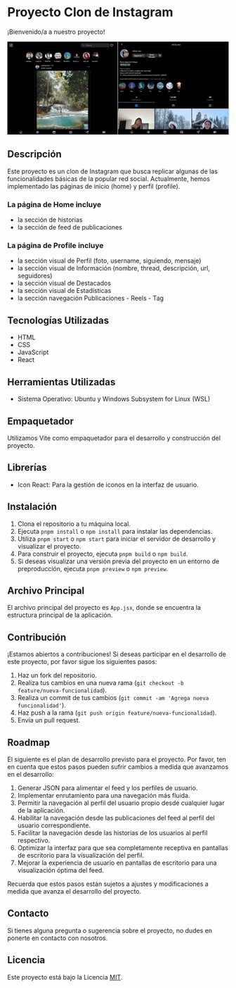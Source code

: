 # Proyecto Clon de Instagram

¡Bienvenido/a a nuestro proyecto!

![img](./HomeProfile.png)


## Descripción

Este proyecto es un clon de Instagram que busca replicar algunas de las funcionalidades básicas de la popular red social. Actualmente, hemos implementado las páginas de inicio (home) y perfil (profile). 

### La página de Home incluye 
- la sección de historias  
- la sección de feed de publicaciones

###  La página de Profile incluye 
- la sección visual de Perfil (foto, username, siguiendo, mensaje)
- la sección visual de Información (nombre, thread, descripción, url, seguidores)
- la sección visual de Destacados
- la sección visual de Estadísticas
- la sección navegación Publicaciones - Reels - Tag

## Tecnologías Utilizadas

- HTML
- CSS
- JavaScript
- React

## Herramientas Utilizadas

- Sistema Operativo: Ubuntu y Windows Subsystem for Linux (WSL)

## Empaquetador

Utilizamos Vite como empaquetador para el desarrollo y construcción del proyecto.

## Librerías

- Icon React: Para la gestión de iconos en la interfaz de usuario.

## Instalación

1. Clona el repositorio a tu máquina local.
2. Ejecuta `pnpm install` o `npm install` para instalar las dependencias.
3. Utiliza `pnpm start` o `npm start` para iniciar el servidor de desarrollo y visualizar el proyecto.
4. Para construir el proyecto, ejecuta `pnpm build` o `npm build`.
5. Si deseas visualizar una versión previa del proyecto en un entorno de preproducción, ejecuta `pnpm preview` o `npm preview`.

## Archivo Principal

El archivo principal del proyecto es `App.jsx`, donde se encuentra la estructura principal de la aplicación.

## Contribución

¡Estamos abiertos a contribuciones! Si deseas participar en el desarrollo de este proyecto, por favor sigue los siguientes pasos:

1. Haz un fork del repositorio.
2. Realiza tus cambios en una nueva rama (`git checkout -b feature/nueva-funcionalidad`).
3. Realiza un commit de tus cambios (`git commit -am 'Agrega nueva funcionalidad'`).
4. Haz push a la rama (`git push origin feature/nueva-funcionalidad`).
5. Envía un pull request.

## Roadmap

El siguiente es el plan de desarrollo previsto para el proyecto. Por favor, ten en cuenta que estos pasos pueden sufrir cambios a medida que avanzamos en el desarrollo:

1. Generar JSON para alimentar el feed y los perfiles de usuario.
2. Implementar enrutamiento para una navegación más fluida.
3. Permitir la navegación al perfil del usuario propio desde cualquier lugar de la aplicación.
4. Habilitar la navegación desde las publicaciones del feed al perfil del usuario correspondiente.
5. Facilitar la navegación desde las historias de los usuarios al perfil respectivo.
6. Optimizar la interfaz para que sea completamente receptiva en pantallas de escritorio para la visualización del perfil.
7. Mejorar la experiencia de usuario en pantallas de escritorio para una visualización óptima del feed.

Recuerda que estos pasos están sujetos a ajustes y modificaciones a medida que avanza el desarrollo del proyecto.


## Contacto

Si tienes alguna pregunta o sugerencia sobre el proyecto, no dudes en ponerte en contacto con nosotros.

## Licencia

Este proyecto está bajo la Licencia [MIT](LICENSE).
